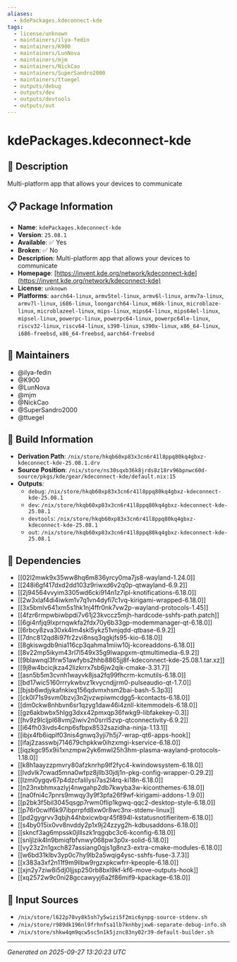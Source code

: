 ```yaml
---
aliases:
  - kdePackages.kdeconnect-kde
tags:
  - license/unknown
  - maintainers/ilya-fedin
  - maintainers/K900
  - maintainers/LunNova
  - maintainers/mjm
  - maintainers/NickCao
  - maintainers/SuperSandro2000
  - maintainers/ttuegel
  - outputs/debug
  - outputs/dev
  - outputs/devtools
  - outputs/out
---
```


# kdePackages.kdeconnect-kde

## 📝 Description

Multi-platform app that allows your devices to communicate

## 📋 Package Information

- **Name**: `kdePackages.kdeconnect-kde`
- **Version**: `25.08.1`
- **Available**: ✅ Yes
- **Broken**: ✅ No
- **Description**: Multi-platform app that allows your devices to communicate
- **Homepage**: [https://invent.kde.org/network/kdeconnect-kde](https://invent.kde.org/network/kdeconnect-kde)
- **License**: `unknown`
- **Platforms**: `aarch64-linux`, `armv5tel-linux`, `armv6l-linux`, `armv7a-linux`, `armv7l-linux`, `i686-linux`, `loongarch64-linux`, `m68k-linux`, `microblaze-linux`, `microblazeel-linux`, `mips-linux`, `mips64-linux`, `mips64el-linux`, `mipsel-linux`, `powerpc-linux`, `powerpc64-linux`, `powerpc64le-linux`, `riscv32-linux`, `riscv64-linux`, `s390-linux`, `s390x-linux`, `x86_64-linux`, `i686-freebsd`, `x86_64-freebsd`, `aarch64-freebsd`
## 👥 Maintainers

- @ilya-fedin
- @K900
- @LunNova
- @mjm
- @NickCao
- @SuperSandro2000
- @ttuegel


## 🔧 Build Information

- **Derivation Path**: `/nix/store/hkqb60xp83x3cn6r41l8ppq80kq4gbxz-kdeconnect-kde-25.08.1.drv`
- **Source Position**: `/nix/store/ns30sqxb36k8jrds8z18rv96bpnwc60d-source/pkgs/kde/gear/kdeconnect-kde/default.nix:15`
- **Outputs**:
  - `debug`:  `/nix/store/hkqb60xp83x3cn6r41l8ppq80kq4gbxz-kdeconnect-kde-25.08.1`
  - `dev`:  `/nix/store/hkqb60xp83x3cn6r41l8ppq80kq4gbxz-kdeconnect-kde-25.08.1`
  - `devtools`:  `/nix/store/hkqb60xp83x3cn6r41l8ppq80kq4gbxz-kdeconnect-kde-25.08.1`
  - `out`:  `/nix/store/hkqb60xp83x3cn6r41l8ppq80kq4gbxz-kdeconnect-kde-25.08.1`

## 🔗 Dependencies

- [[02l2mwk9x35ww8hq6m836yrcy0ma7js8-wayland-1.24.0]]
- [[248i6gf417dxd2dd103z9riwxd6v2q0p-qtwayland-6.9.2]]
- [[2j94564vvyim3305wd6cki914n1z7ipl-knotifications-6.18.0]]
- [[2w3xlaf4di4iwkm1v7q1vn4dyfi7c1vq-kirigami-wrapped-6.18.0]]
- [[3x5bmlv641xm5s1hk1nj4ffr0nk7vw2p-wayland-protocols-1.45]]
- [[4fzr6rmpwbiwbpdi7v61j23kvccz5mjh-hardcode-sshfs-path.patch]]
- [[6gi4nfjq9lxprnqwkfa2fdx70y6b33gp-modemmanager-qt-6.18.0]]
- [[6rbcy8zva30xk4lm4skl5ykz51vnjqdd-qtbase-6.9.2]]
- [[7dnc812qd8i97fr2zvi8nsq3qgkjfs95-kio-6.18.0]]
- [[8gkiswgdb9nia116cp3qahma1miiw10j-kcoreaddons-6.18.0]]
- [[8v22mp5ikym43rl7l549x35g9lwapgxm-qtmultimedia-6.9.2]]
- [[9blawnql3frw51awfybs2hhb8865jj8f-kdeconnect-kde-25.08.1.tar.xz]]
- [[9j8w4bcicjkza42lizkrrx7sb6jw2qik-cmake-3.31.7]]
- [[asn5b5m3cvnh1wayvk8jsa2fq99fhcrm-kcmutils-6.18.0]]
- [[bd17wic5160rrrykwbvz1kvycndjjrm0-pulseaudio-qt-1.7.0]]
- [[bjsb6wdjykafnkixq156qdvmxhsm2bai-bash-5.3p3]]
- [[ck0l71s9svm0bzvj3n2jvzwpiwmcdgg5-kcontacts-6.18.0]]
- [[dm0ckw8nhbvn6sr1qzyg1daw46i4znll-kitemmodels-6.18.0]]
- [[gz6akbwbx5hlgg3dxx42pmxqp36fwkg9-libfakekey-0.3]]
- [[hv9z9lcljpl68vmj2iwiv2n0srrl5zvp-qtconnectivity-6.9.2]]
- [[i64fh03ivds4cnp6sfbpx8532sazidha-ninja-1.13.1]]
- [[ibjx4fb6iqplf03nis4gnwq3yji7h5j7-wrap-qt6-apps-hook]]
- [[ifaj2zasswbj714679chpkkw0ihzxmgi-kservice-6.18.0]]
- [[iqzkgc95x9ii1xnzmpw2yk6mwl25h3hm-plasma-wayland-protocols-1.18.0]]
- [[k8h1aayzzpmvry80afzknrhp9lf2fyc4-kwindowsystem-6.18.0]]
- [[lvdvlk7cwad5mna0wfpz8jllb30jdj1n-pkg-config-wrapper-0.29.2]]
- [[lzmi0ygqv67p4dzcfalilysi7as2l4rq-ki18n-6.18.0]]
- [[n23nxbhmxazlyj4nwgahp2db7kwyba3w-kiconthemes-6.18.0]]
- [[na0fni4c7pnrs9mwqy3y9f3pfa26f9wf-kirigami-addons-1.9.0]]
- [[p2bk3f5bil3045qsgp7rwm0flip1kgwq-qqc2-desktop-style-6.18.0]]
- [[p76r0cwlf6k97ibprrpfd8xw0r8wc3nx-stdenv-linux]]
- [[pd2gygrvv3qbjh44hbxicwbqr45f894l-kstatusnotifieritem-6.18.0]]
- [[s4by015ix0vv8nvddy2p1x9j24zzyg2h-kdbusaddons-6.18.0]]
- [[skncf3ag6mpssk0jlllszk1rqgqbc3c6-kconfig-6.18.0]]
- [[snljlzik4ln9bmiqfbfvnwy068pw3p0x-solid-6.18.0]]
- [[vy23z2n1gxch827assiang0qjs1g8nz3-extra-cmake-modules-6.18.0]]
- [[w6bd31klbv3yp0c7hy9lb2a5wqig4ysc-sshfs-fuse-3.7.3]]
- [[x383a3xf2n11f9m9llbw9rgzxpkcwfrr-kpeople-6.18.0]]
- [[xjn2y7ziw8i5dj0ljjsp250rb8bxl9kf-kf6-move-outputs-hook]]
- [[xq2572w9c0ni28gccawyyj6a2f86mif9-kpackage-6.18.0]]

## 📁 Input Sources

- `/nix/store/l622p70vy8k5sh7y5wizi5f2mic6ynpg-source-stdenv.sh`
- `/nix/store/r989dk196nl9frhnfsa1lb7knhbyjxw6-separate-debug-info.sh`
- `/nix/store/shkw4qm9qcw5sc5n1k5jznc83ny02r39-default-builder.sh`

---
*Generated on 2025-09-27 13:20:23 UTC*
